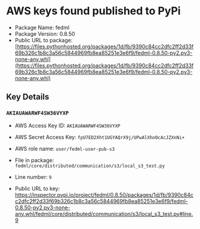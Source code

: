 # AWS keys found published to PyPi

* Package Name: fedml
* Package Version: 0.8.50
* Public URL to package: [https://files.pythonhosted.org/packages/1d/fb/9390c84cc2dfc2ff2d33f69b326c1b8c3a56c5844969fb8ea85251e3e6f9/fedml-0.8.50-py2.py3-none-any.whl](https://files.pythonhosted.org/packages/1d/fb/9390c84cc2dfc2ff2d33f69b326c1b8c3a56c5844969fb8ea85251e3e6f9/fedml-0.8.50-py2.py3-none-any.whl)

## Key Details

### `AKIAUAWARWF4SW36VYXP`

* AWS Access Key ID: `AKIAUAWARWF4SW36VYXP`
* AWS Secret Access Key: `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` 
* AWS role name: `user/fedml-user-pub-s3`
* File in package: `fedml/core/distributed/communication/s3/local_s3_test.py`
* Line number: `9`

* Public URL to key: https://inspector.pypi.io/project/fedml/0.8.50/packages/1d/fb/9390c84cc2dfc2ff2d33f69b326c1b8c3a56c5844969fb8ea85251e3e6f9/fedml-0.8.50-py2.py3-none-any.whl/fedml/core/distributed/communication/s3/local_s3_test.py#line.9


